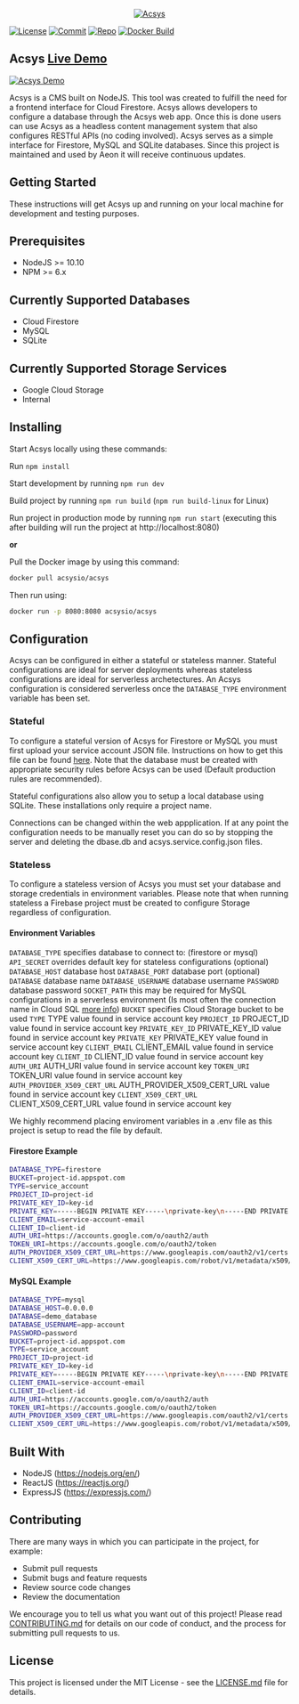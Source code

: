 <p align="center">
  <a href="https://acsys.io">
    <img alt="Acsys" src="https://storage.googleapis.com/acsys-294722.appspot.com/media/acsys-banner_image.png">
  </a>
</p>

[![License](https://img.shields.io/github/license/aeon-software/acsys)](LICENSE.md)
[![Commit](https://img.shields.io/github/last-commit/aeon-software/acsys)](https://github.com/aeon-software/acsys/commits)
[![Repo](https://img.shields.io/github/repo-size/aeon-software/acsys)](https://github.com/aeon-software/acsys)
[![Docker Build](https://img.shields.io/github/workflow/status/aeon-software/acsys/Docker%20Image%20CI)](https://github.com/aeon-software/acsys/actions?query=workflow%3A%22Docker+Image+CI%22)

## Acsys [Live Demo](https://demo.acsys.io/)

<a href="https://demo.acsys.io">
  <img align="center" alt="Acsys Demo" src="https://storage.googleapis.com/acsys-294722.appspot.com/media/acsys_gif.gif">
</a>

Acsys is a CMS built on NodeJS. This tool was created to fulfill the need for a frontend interface for Cloud Firestore. Acsys allows developers to configure a database through the Acsys web app. Once this is done users can use Acsys as a headless content management system that also configures RESTful APIs (no coding involved). Acsys serves as a simple interface for Firestore, MySQL and SQLite databases. Since this project is maintained and used by Aeon it will receive continuous updates.

## Getting Started

These instructions will get Acsys up and running on your local machine for development and testing purposes.

## Prerequisites

- NodeJS >= 10.10
- NPM >= 6.x

## Currently Supported Databases

- Cloud Firestore
- MySQL
- SQLite

## Currently Supported Storage Services

- Google Cloud Storage
- Internal

## Installing

Start Acsys locally using these commands:

Run `npm install`

Start development by running `npm run dev`

Build project by running `npm run build` (`npm run build-linux` for Linux)

Run project in production mode by running `npm run start` (executing this after building will run the project at http://localhost:8080)

**or**

Pull the Docker image by using this command:

```bash
docker pull acsysio/acsys
```

Then run using:

```bash
docker run -p 8080:8080 acsysio/acsys
```

## Configuration

Acsys can be configured in either a stateful or stateless manner. Stateful configurations are ideal for server deployments whereas stateless configurations are ideal for serverless archetectures. An Acsys configuration is considered serverless once the `DATABASE_TYPE` environment variable has been set.

### Stateful

To configure a stateful version of Acsys for Firestore or MySQL you must first upload your service account JSON file. Instructions on how to get this file can be found [here](https://cloud.google.com/iam/docs/creating-managing-service-account-keys). Note that the database must be created with appropriate security rules before Acsys can be used (Default production rules are recommended).

Stateful configurations also allow you to setup a local database using SQLite. These installations only require a project name.

Connections can be changed within the web appplication. If at any point the configuration needs to be manually reset you can do so by stopping the server and deleting the dbase.db and acsys.service.config.json files.

### Stateless

To configure a stateless version of Acsys you must set your database and storage credentials in environment variables. Please note that when running stateless a Firebase project must be created to configure Storage regardless of configuration.

#### Environment Variables

`DATABASE_TYPE` specifies database to connect to: (firestore or mysql)
`API_SECRET` overrides default key for stateless configurations (optional)
`DATABASE_HOST` database host
`DATABASE_PORT` database port (optional)
`DATABASE` database name
`DATABASE_USERNAME` database username
`PASSWORD` database password
`SOCKET_PATH` this may be required for MySQL configurations in a serverless environment (Is most often the connection name in Cloud SQL [more info](https://cloud.google.com/sql/docs/mysql/samples/cloud-sql-mysql-mysql-create-socket))
`BUCKET` specifies Cloud Storage bucket to be used
`TYPE` TYPE value found in service account key
`PROJECT_ID` PROJECT_ID value found in service account key
`PRIVATE_KEY_ID` PRIVATE_KEY_ID value found in service account key
`PRIVATE_KEY` PRIVATE_KEY value found in service account key
`CLIENT_EMAIL` CLIENT_EMAIL value found in service account key
`CLIENT_ID` CLIENT_ID value found in service account key
`AUTH_URI` AUTH_URI value found in service account key
`TOKEN_URI` TOKEN_URI value found in service account key
`AUTH_PROVIDER_X509_CERT_URL` AUTH_PROVIDER_X509_CERT_URL value found in service account key
`CLIENT_X509_CERT_URL` CLIENT_X509_CERT_URL value found in service account key

We highly recommend placing enviroment variables in a .env file as this project is setup to read the file by default.

#### Firestore Example

```bash
DATABASE_TYPE=firestore
BUCKET=project-id.appspot.com
TYPE=service_account
PROJECT_ID=project-id
PRIVATE_KEY_ID=key-id
PRIVATE_KEY=-----BEGIN PRIVATE KEY-----\nprivate-key\n-----END PRIVATE KEY-----\n
CLIENT_EMAIL=service-account-email
CLIENT_ID=client-id
AUTH_URI=https://accounts.google.com/o/oauth2/auth
TOKEN_URI=https://accounts.google.com/o/oauth2/token
AUTH_PROVIDER_X509_CERT_URL=https://www.googleapis.com/oauth2/v1/certs
CLIENT_X509_CERT_URL=https://www.googleapis.com/robot/v1/metadata/x509/service-account-email
```

#### MySQL Example

```bash
DATABASE_TYPE=mysql
DATABASE_HOST=0.0.0.0
DATABASE=demo_database
DATABASE_USERNAME=app-account
PASSWORD=password
BUCKET=project-id.appspot.com
TYPE=service_account
PROJECT_ID=project-id
PRIVATE_KEY_ID=key-id
PRIVATE_KEY=-----BEGIN PRIVATE KEY-----\nprivate-key\n-----END PRIVATE KEY-----\n
CLIENT_EMAIL=service-account-email
CLIENT_ID=client-id
AUTH_URI=https://accounts.google.com/o/oauth2/auth
TOKEN_URI=https://accounts.google.com/o/oauth2/token
AUTH_PROVIDER_X509_CERT_URL=https://www.googleapis.com/oauth2/v1/certs
CLIENT_X509_CERT_URL=https://www.googleapis.com/robot/v1/metadata/x509/service-account-email
```

## Built With

- NodeJS (https://nodejs.org/en/)
- ReactJS (https://reactjs.org/)
- ExpressJS (https://expressjs.com/)

## Contributing

There are many ways in which you can participate in the project, for example:

- Submit pull requests
- Submit bugs and feature requests
- Review source code changes
- Review the documentation

We encourage you to tell us what you want out of this project! Please read [CONTRIBUTING.md](CONTRIBUTING.md) for details on our code of conduct, and the process for submitting pull requests to us.

## License

This project is licensed under the MIT License - see the [LICENSE.md](LICENSE.md) file for details.
